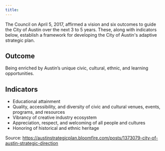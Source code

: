 ```yaml
---
title:
---
```


The Council on April 5, 2017, affirmed a vision and six outcomes to guide the City of Austin over the next 3 to 5 years. These, along with indicators below, establish a framework for developing the City of Austin's adaptive strategic plan.

## Outcome

Being enriched by Austin’s unique civic, cultural, ethnic, and learning opportunities.

## Indicators

* Educational attainment
* Quality, accessibility, and diversity of civic and cultural venues, events, programs, and resources
* Vibrancy of creative industry ecosystem
* Appreciation, respect, and welcoming of all people and cultures
* Honoring of historical and ethnic heritage

Source: https://austinstrategicplan.bloomfire.com/posts/1373079-city-of-austin-strategic-direction

